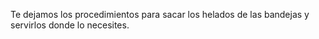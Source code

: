 Te dejamos los procedimientos para sacar los helados de las bandejas y servirlos donde lo necesites. 